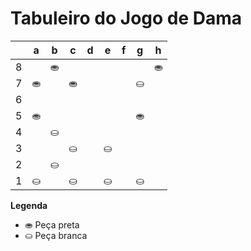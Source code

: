# Tabuleiro do Jogo de Dama

|   | a | b | c | d | e | f | g | h |
|---|---|---|---|---|---|---|---|---|
| 8 |  | ⛂ |   |   |   |  |   | ⛂ |
| 7 | ⛂|   | ⛂ |   |   |   | ⛀  |   |
| 6 |   |   |   |   |   |   |   |   |
| 5 | ⛂ |   |   |   |    |   | ⛂ |  |
| 4 |   | ⛀ |   |   |   |   |   |  |
| 3 |   |   | ⛀ |   | ⛀  |   |  |   |
| 2 |   | ⛀ |   |   |   |   |   |   |
| 1 | ⛀ |   | ⛀ |   | ⛀ |   | ⛀ |  |

**Legenda**

- ⛂ Peça preta
- ⛀ Peça branca